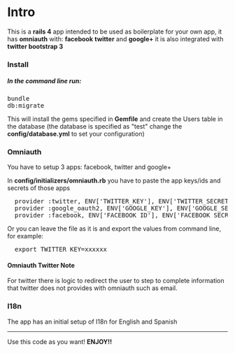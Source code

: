<h1>Intro</h1>

<p>This is a <strong>rails 4</strong> app  intended to be used as boilerplate for your own app, it has <strong>omniauth</strong> with:
<strong>facebook</strong> <strong>twitter</strong> and <strong>google+</strong> it is also integrated with <strong>twitter bootstrap 3</strong></p>

<h3>Install</h3>

<h5>In the command line run:</h5> 
<pre>
bundle
db:migrate
</pre>

<p>This will install the gems specified in <strong>Gemfile</strong> and create the Users table in the database (the database is specified as "test" change the <strong>config/database.yml</strong> to set your configuration)</p>

<h3>Omniauth</h3>
<p>You have to setup 3 apps: facebook, twitter and google+</p>
<p>In <strong>config/initializers/omniauth.rb</strong> you have to paste the app keys/ids and secrets of those apps</p>
<pre>
  provider :twitter, ENV['TWITTER_KEY'], ENV['TWITTER_SECRET']
  provider :google_oauth2, ENV['GOOGLE_KEY'], ENV['GOOGLE_SECRET']
  provider :facebook, ENV['FACEBOOK_ID'], ENV['FACEBOOK_SECRET']
</pre>

<p>Or you can leave the file as it is and export the values from command line, for example:</>
<pre>
  export TWITTER_KEY=xxxxxx
</pre>

<h4>Omniauth Twitter Note</h4>
<p>For twitter there is logic to redirect the user to step to complete information that twitter does not provides with omniauth such as email.</p>

<h3>I18n</h3>
<p>The app has an initial setup of I18n for English and Spanish</p>


<hr>
<p>Use this code as you want! <strong>ENJOY!!</strong></p>

